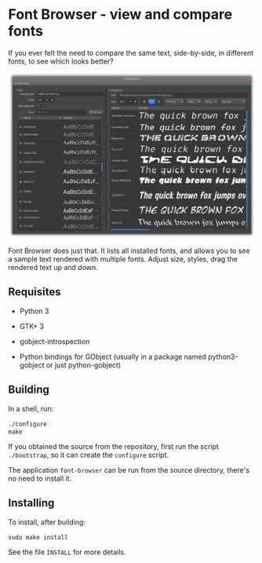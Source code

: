 Font Browser - view and compare fonts
=========================================================

If you ever felt the need to compare the same text, side-by-side, in different fonts, to
see which looks better?

![Font Browser main window](resources/screenshots/font-browser.png)

Font Browser does just that. It lists all installed fonts, and allows you to see a sample text
rendered with multiple fonts. Adjust size, styles, drag the rendered text up and down.


Requisites
----------

  - Python 3
  
  - GTK+ 3
  
  - gobject-introspection
  
  - Python bindings for GObject (usually in a package named python3-gobject or just
    python-gobject)


Building
--------

In a shell, run:

    ./configure
    make

If you obtained the source from the repository, first run the script `./bootstrap`, so it
can create the `configure` script.

The application `font-browser` can be run from the source directory, there's no need to
install it.


Installing
----------

To install, after building:

    sudo make install

See the file `INSTALL` for more details.
